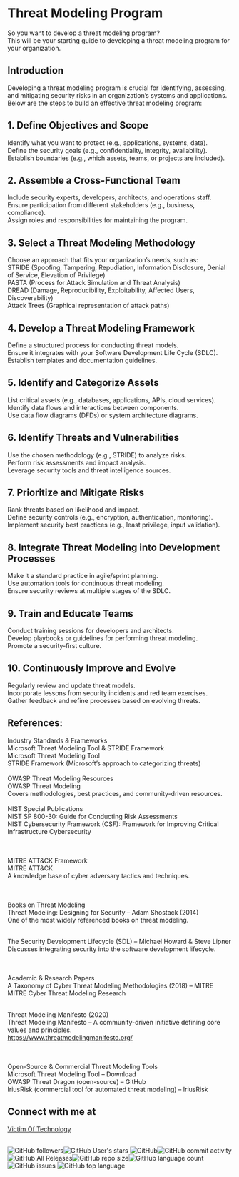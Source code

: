 # Threat Modeling Program
So you want to develop a threat modeling program?</BR>
This will be your starting guide to developing a threat modeling program for your organization. </BR>
## Introduction
Developing a threat modeling program is crucial for identifying, assessing, and mitigating security risks in an organization’s systems and applications. Below are the steps to build an effective threat modeling program:</BR>

## 1. Define Objectives and Scope
Identify what you want to protect (e.g., applications, systems, data).</BR>
Define the security goals (e.g., confidentiality, integrity, availability).</BR>
Establish boundaries (e.g., which assets, teams, or projects are included).</BR>

## 2. Assemble a Cross-Functional Team
Include security experts, developers, architects, and operations staff.</BR>
Ensure participation from different stakeholders (e.g., business, compliance).</BR>
Assign roles and responsibilities for maintaining the program.</BR>

## 3. Select a Threat Modeling Methodology
Choose an approach that fits your organization’s needs, such as:</BR>
STRIDE (Spoofing, Tampering, Repudiation, Information Disclosure, Denial of Service, Elevation of Privilege)</BR>
PASTA (Process for Attack Simulation and Threat Analysis)</BR>
DREAD (Damage, Reproducibility, Exploitability, Affected Users, Discoverability)</BR>
Attack Trees (Graphical representation of attack paths)</BR>

## 4. Develop a Threat Modeling Framework
Define a structured process for conducting threat models.</BR>
Ensure it integrates with your Software Development Life Cycle (SDLC).</BR>
Establish templates and documentation guidelines.</BR>

## 5. Identify and Categorize Assets
List critical assets (e.g., databases, applications, APIs, cloud services).</BR>
Identify data flows and interactions between components.</BR>
Use data flow diagrams (DFDs) or system architecture diagrams.</BR>

## 6. Identify Threats and Vulnerabilities
Use the chosen methodology (e.g., STRIDE) to analyze risks.</BR>
Perform risk assessments and impact analysis.</BR>
Leverage security tools and threat intelligence sources.</BR>

## 7. Prioritize and Mitigate Risks
Rank threats based on likelihood and impact.</BR>
Define security controls (e.g., encryption, authentication, monitoring).</BR>
Implement security best practices (e.g., least privilege, input validation).</BR>

## 8. Integrate Threat Modeling into Development Processes
Make it a standard practice in agile/sprint planning.</BR>
Use automation tools for continuous threat modeling.</BR>
Ensure security reviews at multiple stages of the SDLC.</BR>

## 9. Train and Educate Teams
Conduct training sessions for developers and architects.</BR>
Develop playbooks or guidelines for performing threat modeling.</BR>
Promote a security-first culture.</BR>

## 10. Continuously Improve and Evolve
Regularly review and update threat models. </BR>
Incorporate lessons from security incidents and red team exercises.</BR>
Gather feedback and refine processes based on evolving threats.</BR>

## References:
Industry Standards & Frameworks</BR>
Microsoft Threat Modeling Tool & STRIDE Framework</BR>
Microsoft Threat Modeling Tool </BR>
STRIDE Framework (Microsoft’s approach to categorizing threats)</BR>
</BR>
OWASP Threat Modeling Resources</BR>
OWASP Threat Modeling</BR>
Covers methodologies, best practices, and community-driven resources.</BR>
</BR>
NIST Special Publications</BR>
NIST SP 800-30: Guide for Conducting Risk Assessments</BR>
NIST Cybersecurity Framework (CSF): Framework for Improving Critical Infrastructure Cybersecurity</BR>
</BR></BR>

MITRE ATT&CK Framework</BR>
MITRE ATT&CK</BR>
A knowledge base of cyber adversary tactics and techniques.</BR>

</BR></BR>
Books on Threat Modeling</BR>
Threat Modeling: Designing for Security – Adam Shostack (2014)</BR>
One of the most widely referenced books on threat modeling.</BR></BR>

The Security Development Lifecycle (SDL) – Michael Howard & Steve Lipner</BR>
Discusses integrating security into the software development lifecycle.</BR>
</BR></BR>

Academic & Research Papers</BR>
A Taxonomy of Cyber Threat Modeling Methodologies (2018) – MITRE</BR>
MITRE Cyber Threat Modeling Research</BR></BR>

Threat Modeling Manifesto (2020)</BR>
Threat Modeling Manifesto – A community-driven initiative defining core values and principles.</BR>
https://www.threatmodelingmanifesto.org/</BR>
</BR></BR>

Open-Source & Commercial Threat Modeling Tools</BR>
Microsoft Threat Modeling Tool – Download</BR>
OWASP Threat Dragon (open-source) – GitHub</BR>
IriusRisk (commercial tool for automated threat modeling) – IriusRisk</BR>

## Connect with me at
<A HREF="https://www.victimoftechnology.com">Victim Of Technology<A />
<BR /><BR />

<img alt="GitHub followers" src="https://img.shields.io/github/followers/bvoris?style=social"><img alt="GitHub User's stars" src="https://img.shields.io/github/stars/bvoris?style=social">
<img alt="GitHub" src="https://img.shields.io/github/license/bvoris/threatmodelingprogram"><img alt="GitHub commit activity" src="https://img.shields.io/github/commit-activity/m/bvoris/threatmodelingprogram"><img alt="GitHub All Releases" src="https://img.shields.io/github/downloads/bvoris/threatmodelingprogram/total"><img alt="GitHub repo size" src="https://img.shields.io/github/repo-size/bvoris/threatmodelingprogram"><img alt="GitHub language count" src="https://img.shields.io/github/languages/count/bvoris/threatmodelingprogram"><img alt="GitHub issues" src="https://img.shields.io/github/issues/bvoris/threatmodelingprogram">
<img alt="GitHub top language" src="https://img.shields.io/github/languages/top/bvoris/threatmodelingprogram">




